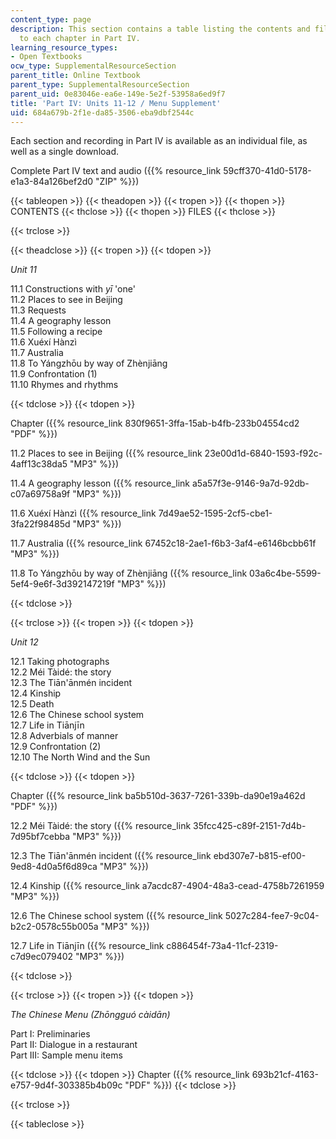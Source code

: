 ```yaml
---
content_type: page
description: This section contains a table listing the contents and files related
  to each chapter in Part IV.
learning_resource_types:
- Open Textbooks
ocw_type: SupplementalResourceSection
parent_title: Online Textbook
parent_type: SupplementalResourceSection
parent_uid: 0e83046e-ea6e-149e-5e2f-53958a6ed9f7
title: 'Part IV: Units 11-12 / Menu Supplement'
uid: 684a679b-2f1e-da85-3506-eba9dbf2544c
---
```


Each section and recording in Part IV is available as an individual file, as well as a single download.

Complete Part IV text and audio ({{% resource_link 59cff370-41d0-5178-e1a3-84a126bef2d0 "ZIP" %}})

{{< tableopen >}}
{{< theadopen >}}
{{< tropen >}}
{{< thopen >}}
CONTENTS
{{< thclose >}}
{{< thopen >}}
FILES
{{< thclose >}}

{{< trclose >}}

{{< theadclose >}}
{{< tropen >}}
{{< tdopen >}}


_Unit 11_

11.1 Constructions with _yī_ 'one'  
11.2 Places to see in Beijing  
11.3 Requests  
11.4 A geography lesson  
11.5 Following a recipe  
11.6 Xuéxí Hànzì  
11.7 Australia  
11.8 To Yángzhōu by way of Zhènjiāng  
11.9 Confrontation (1)  
11.10 Rhymes and rhythms


{{< tdclose >}}
{{< tdopen >}}


Chapter ({{% resource_link 830f9651-3ffa-15ab-b4fb-233b04554cd2 "PDF" %}})

11.2 Places to see in Beijing ({{% resource_link 23e00d1d-6840-1593-f92c-4aff13c38da5 "MP3" %}})

11.4 A geography lesson ({{% resource_link a5a57f3e-9146-9a7d-92db-c07a69758a9f "MP3" %}})

11.6 Xuéxí Hànzì ({{% resource_link 7d49ae52-1595-2cf5-cbe1-3fa22f98485d "MP3" %}})

11.7 Australia ({{% resource_link 67452c18-2ae1-f6b3-3af4-e6146bcbb61f "MP3" %}})

11.8 To Yángzhōu by way of Zhènjiāng ({{% resource_link 03a6c4be-5599-5ef4-9e6f-3d392147219f "MP3" %}})


{{< tdclose >}}

{{< trclose >}}
{{< tropen >}}
{{< tdopen >}}


_Unit 12_

12.1 Taking photographs  
12.2 Méi Tàidé: the story  
12.3 The Tiān'ānmén incident  
12.4 Kinship  
12.5 Death  
12.6 The Chinese school system  
12.7 Life in Tiānjīn  
12.8 Adverbials of manner  
12.9 Confrontation (2)  
12.10 The North Wind and the Sun


{{< tdclose >}}
{{< tdopen >}}


Chapter ({{% resource_link ba5b510d-3637-7261-339b-da90e19a462d "PDF" %}})

12.2 Méi Tàidé: the story ({{% resource_link 35fcc425-c89f-2151-7d4b-7d95bf7cebba "MP3" %}})

12.3 The Tiān'ānmén incident ({{% resource_link ebd307e7-b815-ef00-9ed8-4d0a5f6d89ca "MP3" %}})

12.4 Kinship ({{% resource_link a7acdc87-4904-48a3-cead-4758b7261959 "MP3" %}})

12.6 The Chinese school system ({{% resource_link 5027c284-fee7-9c04-b2c2-0578c55b005a "MP3" %}})

12.7 Life in Tiānjīn ({{% resource_link c886454f-73a4-11cf-2319-c7d9ec079402 "MP3" %}})


{{< tdclose >}}

{{< trclose >}}
{{< tropen >}}
{{< tdopen >}}


_The Chinese Menu (Zhōngguó càidān)_

Part I: Preliminaries  
Part II: Dialogue in a restaurant  
Part III: Sample menu items


{{< tdclose >}}
{{< tdopen >}}
Chapter ({{% resource_link 693b21cf-4163-e757-9d4f-303385b4b09c "PDF" %}})
{{< tdclose >}}

{{< trclose >}}

{{< tableclose >}}